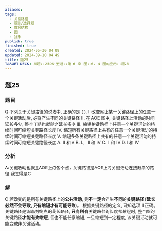 ```yaml
---
aliases: 
tags:
  - 关键路径
  - 题目/选择题
  - 数据结构
  - 图
  - 犹豫
publish: true
finished: true
created: 2024-05-30 04:09
updated: 2024-09-10 04:49
title: 题25
TARGET DECK: 刷题::25DS-王道::第 6 章 图::6. 4 图的应用::题25
---
```

## 题25
### 题目
Q:下列关于关键路径的说法中, 正确的是 ( ).
I. 改变网上某一关键路径上的任意一个关键活动后, 必将产生不同的关键路径
II. 在 AOE 图中, 关键路径上活动的时间延长多少, 整个工期也就随之延长多少
III. 缩短关键路径上任意一个关键活动的持续时间可缩短关键路径长度
IV. 缩短所有关键路径上共有的任意一个关键活动的持续时间可缩短关键路径长度
V. 缩短多条关键路径上共有的任意一个关键活动的持续时间可缩短关键路径长度
A. II 和 V 
B. I、 II 和 IV 
C. II 和 IV
D. I 和 IV
### 分析
A:关键活动也就是AOE上的各个点，关键路径是AOE上的关键活动连接起来的路径 
我觉得是C
### 解
C
若改变的是所有关键路径上的**公共活动**, 则**不一定**会产生**不同**的**关键路径** (**延长必然不会导致, 只有缩短才有可能导致**)。
根据关键路径的定义, 可知选项 II 正确。
关键路径是源点到终点的最长路径, **只有所有**关键路径的长度都缩短时, 整个图的关键路径**才能有效缩短**, 但也不能任意缩短, 一旦缩短到一定程度, 该关键活动就可能变成非关键活动。


